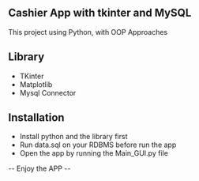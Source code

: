 ## Cashier App with tkinter and MySQL
This project using Python, with OOP Approaches

## Library 
- TKinter
- Matplotlib
- Mysql Connector


## Installation
- Install python and the library first
- Run data.sql on your RDBMS before run the app
- Open the app by running the Main_GUI.py file

-- Enjoy the APP --